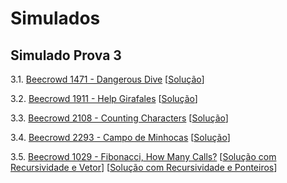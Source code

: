 # Simulados

## Simulado Prova 3

3.1. [Beecrowd 1471 - Dangerous Dive](https://www.beecrowd.com.br/judge/pt/problems/view/1471) [[Solução](codes/beecrowd_1471.c)]
   
3.2. [Beecrowd 1911 - Help Girafales](https://www.beecrowd.com.br/judge/pt/problems/view/1911) [[Solução](codes/beecrowd_1911.c)]

3.3. [Beecrowd 2108 - Counting Characters](https://www.beecrowd.com.br/judge/pt/problems/view/2108) [[Solução](codes/beecrowd_2108.c)]

3.4. [Beecrowd 2293 - Campo de Minhocas](https://www.beecrowd.com.br/judge/pt/problems/view/2293) [[Solução](codes/beecrowd_2293.c)]

3.5. [Beecrowd 1029 - Fibonacci, How Many Calls?](https://www.beecrowd.com.br/judge/pt/problems/view/1029) [[Solução com Recursividade e Vetor](codes/beecrowd_1029.c)] [[Solução com Recursividade e Ponteiros](codes/beecrowd_1029_ponteiros.c)]
